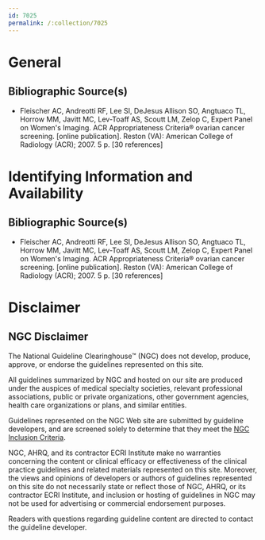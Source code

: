 ```yaml
---
id: 7025
permalink: /:collection/7025
---
```


# General

## Bibliographic Source(s)

- Fleischer AC, Andreotti RF, Lee SI, DeJesus Allison SO, Angtuaco TL, Horrow MM, Javitt MC, Lev-Toaff AS, Scoutt LM, Zelop C, Expert Panel on Women's Imaging. ACR Appropriateness Criteria® ovarian cancer screening. [online publication]. Reston (VA): American College of Radiology (ACR); 2007. 5 p. [30 references]

# Identifying Information and Availability

## Bibliographic Source(s)

- Fleischer AC, Andreotti RF, Lee SI, DeJesus Allison SO, Angtuaco TL, Horrow MM, Javitt MC, Lev-Toaff AS, Scoutt LM, Zelop C, Expert Panel on Women's Imaging. ACR Appropriateness Criteria® ovarian cancer screening. [online publication]. Reston (VA): American College of Radiology (ACR); 2007. 5 p. [30 references]

# Disclaimer

## NGC Disclaimer

The National Guideline Clearinghouse™ (NGC) does not develop, produce, approve, or endorse the guidelines represented on this site.

All guidelines summarized by NGC and hosted on our site are produced under the auspices of medical specialty societies, relevant professional associations, public or private organizations, other government agencies, health care organizations or plans, and similar entities.

Guidelines represented on the NGC Web site are submitted by guideline developers, and are screened solely to determine that they meet the [NGC Inclusion Criteria](/help-and-about/summaries/inclusion-criteria).

NGC, AHRQ, and its contractor ECRI Institute make no warranties concerning the content or clinical efficacy or effectiveness of the clinical practice guidelines and related materials represented on this site. Moreover, the views and opinions of developers or authors of guidelines represented on this site do not necessarily state or reflect those of NGC, AHRQ, or its contractor ECRI Institute, and inclusion or hosting of guidelines in NGC may not be used for advertising or commercial endorsement purposes.

Readers with questions regarding guideline content are directed to contact the guideline developer.

